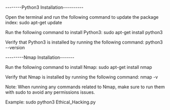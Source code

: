 --------Python3 Installation----------

Open the terminal and run the following command to update the package index:
sudo apt-get update

Run the following command to install Python3:
sudo apt-get install python3

Verify that Python3 is installed by running the following command:
python3 --version

---------Nmap Installation-------

Run the following command to install Nmap:
sudo apt-get install nmap

Verify that Nmap is installed by running the following command:
nmap -v

Note: When running any commands related to Nmap, make sure to run them with sudo to avoid any permissions issues.

Example: sudo python3 Ethical_Hacking.py
